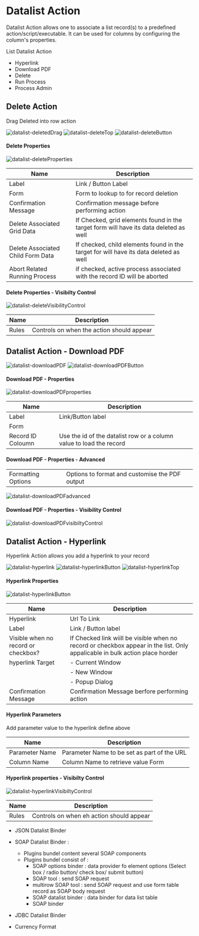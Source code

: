 # Datalist Action #

Datalist Action allows one to associate a list record(s) to a predefined action/script/executable.  It can be used for columns by configuring the column's properties.

List Datalist Action 

- Hyperlink
- Download PDF
- Delete
- Run Process
- Process Admin 

## Delete Action ##
Drag Deleted into row action 

<img src="https://raw.githubusercontent.com/kinnara-digital-studio/kecak-workflow/master/docs/assets/datalist-deletedDrag" alt="datalist-deletedDrag" />

<img src="https://raw.githubusercontent.com/kinnara-digital-studio/kecak-workflow/master/docs/assets/datalist-deleteTop.png" alt="datalist-deleteTop" />


<img src="https://raw.githubusercontent.com/kinnara-digital-studio/kecak-workflow/master/docs/assets/datalist-deleteButton.png" alt="datalist-deleteButton" />

#### Delete Properties ####

<img src="https://raw.githubusercontent.com/kinnara-digital-studio/kecak-workflow/master/docs/assets/datalist-deleteProperties.png" alt="datalist-deleteProperties" />

| Name | Description |
|---|---|
| Label | Link / Button Label |
| Form | Form to lookup to for record deletion |
| Confirmation Message | Confirmation message before performing action |
| Delete Associated Grid Data | If Checked, grid elements found in the target form will have its data deleted as well |
| Delete Associated Child Form Data | If checked, child elements found in the target for will have its data deleted as well |
| Abort Related Running Process | if checked, active process associated with the record ID will be aborted |

#### Delete Properties - Visibilty Control ####

<img src="https://raw.githubusercontent.com/kinnara-digital-studio/kecak-workflow/master/docs/assets/datalist-deleteVisibilityControl.png" alt="datalist-deleteVisibilityControl" />

| Name | Description |
|---|---|
| Rules | Controls on when the action should appear |


## Datalist Action - Download PDF ##


<img src="https://raw.githubusercontent.com/kinnara-digital-studio/kecak-workflow/master/docs/assets/datalist-downloadPDF.png" alt="datalist-downloadPDF" />

<img src="https://raw.githubusercontent.com/kinnara-digital-studio/kecak-workflow/master/docs/assets/datalist-downloadPDFButton.png" alt="datalist-downloadPDFButton" />


#### Download PDF - Properties ####

<img src="https://raw.githubusercontent.com/kinnara-digital-studio/kecak-workflow/master/docs/assets/datalist-downloadPDFproperties.png" alt="datalist-downloadPDFproperties" />

| Name | Description |
|---|---|
| Label | Link/Button label |
| Form |  |
| Record ID Coloumn | Use the id of the datalist row or a column value to load the record |


#### Download PDF - Properties - Advanced ####


|  |  |
|---|---|
| Formatting Options | Options to format and customise the PDF output |

<img src="https://raw.githubusercontent.com/kinnara-digital-studio/kecak-workflow/master/docs/assets/datalist-downloadPDFadvanced.png" alt="datalist-downloadPDFadvanced" />

#### Download PDF - Properties - Visibility Control ####

<img src="https://raw.githubusercontent.com/kinnara-digital-studio/kecak-workflow/master/docs/assets/datalist-downloadPDFvisibiltyControl.png" alt="datalist-downloadPDFvisibiltyControl" />

## Datalist Action - Hyperlink ##


Hyperlink Action allows you add a hyperlink to your record 

<img src="https://raw.githubusercontent.com/kinnara-digital-studio/kecak-workflow/master/docs/assets/datalist-hyperlink.png" alt="datalist-hyperlink" />


<img src="https://raw.githubusercontent.com/kinnara-digital-studio/kecak-workflow/master/docs/assets/datalist-hyperlinkButton.png" alt="datalist-hyperlinkButton" />


<img src="https://raw.githubusercontent.com/kinnara-digital-studio/kecak-workflow/master/docs/assets/datalist-hyperlinkTop.png" alt="datalist-hyperlinkTop" />

#### Hyperlink Properties ####


<img src="https://raw.githubusercontent.com/kinnara-digital-studio/kecak-workflow/master/docs/assets/datalist-hyperlinkButton.png" alt="datalist-hyperlinkButton" />

| Name | Description |
|---|---|
| Hyperlink | Url To Link |
| Label | Link / Button label |
| Visible when no record or checkbox? | If Checked link wiill be visible when no record or checkbox appear in the list. Only appalicable in bulk action place horder|
| hyperlink Target | - Current Window
|  | - New Window |
|  | - Popup Dialog |
| Confirmation Message | Confirmation Message berfore performing action |

#### Hyperlink Parameters #####

Add parameter value to the hyperlink define above

| Name | Description |
|---|---|
| Parameter Name | Parameter Name to be set as part of the URL |
| Column Name | Column Name to retrieve value Form |


#### Hyperlink properties - Visibilty Control ####

<img src="https://raw.githubusercontent.com/kinnara-digital-studio/kecak-workflow/master/docs/assets/datalist-hyperlinkVisibiltyControl.png" alt="datalist-hyperlinkVisibiltyControl" />

| Name | Description |
|---|---|
| Rules | Controls on when eh action should appear |




- JSON Datalist Binder 

- SOAP Datalist Binder :
	- Plugins bundel content several SOAP components 
	- Plugins bundel consist of :
		- SOAP options binder : data provider fo element options (Select box / radio button/ check box/ submit button)
		- SOAP tool : send SOAP request 
		- multirow SOAP tool : send SOAP request and use form table record as SOAP body request
		- SOAP datalist binder : data binder for data list table 
		- SOAP binder
		


- JDBC Datalist Binder
- Currency Format
